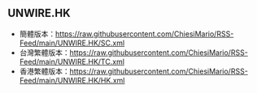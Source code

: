 ## UNWIRE.HK
- 簡體版本：https://raw.githubusercontent.com/ChiesiMario/RSS-Feed/main/UNWIRE.HK/SC.xml
- 台灣繁體版本：https://raw.githubusercontent.com/ChiesiMario/RSS-Feed/main/UNWIRE.HK/TC.xml
- 香港繁體版本：https://raw.githubusercontent.com/ChiesiMario/RSS-Feed/main/UNWIRE.HK/HK.xml
